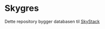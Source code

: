 # Skygres

Dette repository bygger databasen til [SkyStack](https://github.com/SkySensors/SkyStack)

